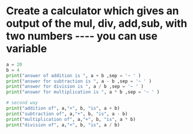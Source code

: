# Create a calculator which gives an output of the mul, div, add,sub, with two numbers ---- you can use variable
``` python
a = 20
b = 4
print("answer of addition is ", a + b ,sep = '~ ' )
print("answer for subtraction is ", a - b ,sep = '~ ' )
print("answer for division is ", a / b ,sep = '~ ' )
print("answer for multiplication is ", a * b ,sep = '~ ' )
 ```

``` python
# second way
print("addition of", a,"+", b, "is", a + b)
print("subtraction of", a,"+", b, "is", a - b)
print("multiplication of", a,"+", b, "is", a * b)
print("division of", a,"+", b, "is", a / b)
```
